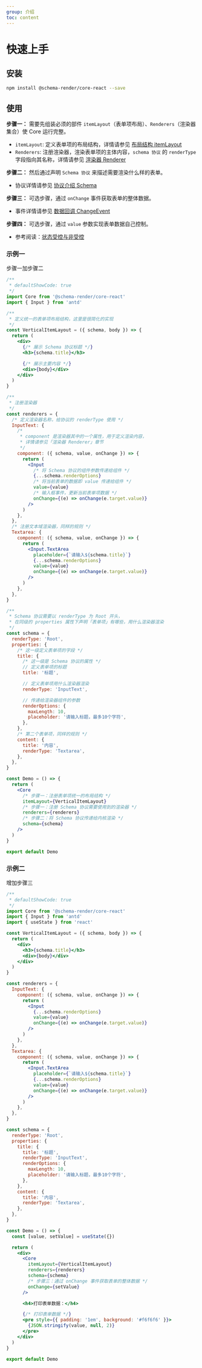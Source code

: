```yaml
---
group: 介绍
toc: content
---
```


# 快速上手

## 安装

```bash
npm install @schema-render/core-react --save
```

## 使用

**步骤一：** 需要先组装必须的部件 `itemLayout`（表单项布局）、`Renderers`（渲染器集合）使 Core 运行完整。

- `itemLayout`: 定义表单项的布局结构，详情请参见 [布局结构 itemLayout](./101-item-layout)
- `Renderers`: 注册渲染器，渲染表单项的主体内容，`schema 协议` 的 `renderType` 字段指向其名称，详情请参见 [渲染器 Renderer](./220-renderer)

**步骤二：** 然后通过声明 `Schema 协议` 来描述需要渲染什么样的表单。

- 协议详情请参见 [协议介绍 Schema](./003-schema)

**步骤三：** 可选步骤，通过 `onChange` 事件获取表单的整体数据。

- 事件详情请参见 [数据回调 ChangeEvent](./200-change-event)

**步骤四：** 可选步骤，通过 `value` 参数实现表单数据自己控制。

- 参考阅读：[状态受控与非受控](https://react.dev/learn/sharing-state-between-components#controlled-and-uncontrolled-components)

### 示例一

步骤一加步骤二

```jsx
/**
 * defaultShowCode: true
 */
import Core from '@schema-render/core-react'
import { Input } from 'antd'

/**
 * 定义统一的表单项布局结构，这里是很简化的实现
 */
const VerticalItemLayout = ({ schema, body }) => {
  return (
    <div>
      {/* 展示 Schema 协议标题 */}
      <h3>{schema.title}</h3>

      {/* 展示主要内容 */}
      <div>{body}</div>
    </div>
  )
}

/**
 * 注册渲染器
 */
const renderers = {
  /* 定义渲染器名称，给协议的 renderType 使用 */
  InputText: {
    /*
     * component 是渲染器其中的一个属性，用于定义渲染内容，
     * 详情请参见「渲染器 Renderer」章节
     */
    component: ({ schema, value, onChange }) => {
      return (
        <Input
          /* 将 Schema 协议的组件参数传递给组件 */
          {...schema.renderOptions}
          /* 将当前表单的数据即 value 传递给组件 */
          value={value}
          /* 输入框事件，更新当前表单项数据 */
          onChange={(e) => onChange(e.target.value)}
        />
      )
    },
  },
  /* 注册文本域渲染器，同样的规则 */
  Textarea: {
    component: ({ schema, value, onChange }) => {
      return (
        <Input.TextArea
          placeholder={`请输入${schema.title}`}
          {...schema.renderOptions}
          value={value}
          onChange={(e) => onChange(e.target.value)}
        />
      )
    },
  },
}

/**
 * Schema 协议需要以 renderType 为 Root 开头，
 * 在同级的 properties 属性下声明「表单项」有哪些，用什么渲染器渲染
 */
const schema = {
  renderType: 'Root',
  properties: {
    /* 这一级定义表单项的字段 */
    title: {
      /* 这一级是 Schema 协议的属性 */
      // 定义表单项的标题
      title: '标题',

      // 定义表单项用什么渲染器渲染
      renderType: 'InputText',

      // 传递给渲染器组件的参数
      renderOptions: {
        maxLength: 10,
        placeholder: '请输入标题，最多10个字符',
      },
    },
    /* 第二个表单项，同样的规则 */
    content: {
      title: '内容',
      renderType: 'Textarea',
    },
  },
}

const Demo = () => {
  return (
    <Core
      /* 步骤一：注册表单项统一的布局结构 */
      itemLayout={VerticalItemLayout}
      /* 步骤一：注册 Schema 协议需要使用到的渲染器 */
      renderers={renderers}
      /* 步骤二：将 Schema 协议传递给内核渲染 */
      schema={schema}
    />
  )
}

export default Demo
```

### 示例二

增加步骤三

```jsx
/**
 * defaultShowCode: true
 */
import Core from '@schema-render/core-react'
import { Input } from 'antd'
import { useState } from 'react'

const VerticalItemLayout = ({ schema, body }) => {
  return (
    <div>
      <h3>{schema.title}</h3>
      <div>{body}</div>
    </div>
  )
}

const renderers = {
  InputText: {
    component: ({ schema, value, onChange }) => {
      return (
        <Input
          {...schema.renderOptions}
          value={value}
          onChange={(e) => onChange(e.target.value)}
        />
      )
    },
  },
  Textarea: {
    component: ({ schema, value, onChange }) => {
      return (
        <Input.TextArea
          placeholder={`请输入${schema.title}`}
          {...schema.renderOptions}
          value={value}
          onChange={(e) => onChange(e.target.value)}
        />
      )
    },
  },
}

const schema = {
  renderType: 'Root',
  properties: {
    title: {
      title: '标题',
      renderType: 'InputText',
      renderOptions: {
        maxLength: 10,
        placeholder: '请输入标题，最多10个字符',
      },
    },
    content: {
      title: '内容',
      renderType: 'Textarea',
    },
  },
}

const Demo = () => {
  const [value, setValue] = useState({})

  return (
    <div>
      <Core
        itemLayout={VerticalItemLayout}
        renderers={renderers}
        schema={schema}
        /* 步骤三：通过 onChange 事件获取表单的整体数据 */
        onChange={setValue}
      />

      <h4>打印表单数据：</h4>

      {/* 打印表单数据 */}
      <pre style={{ padding: '1em', background: '#f6f6f6' }}>
        {JSON.stringify(value, null, 2)}
      </pre>
    </div>
  )
}

export default Demo
```
